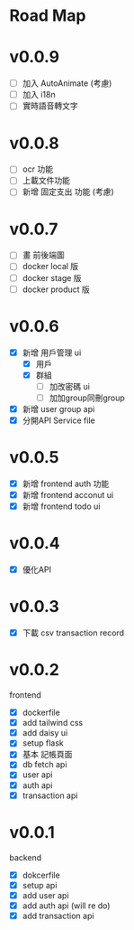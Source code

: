 # Road Map
# v0.0.9
- [ ] 加入 AutoAnimate (考慮)
- [ ] 加入 i18n
- [ ] 實時語音轉文字

# v0.0.8
- [ ] ocr 功能
- [ ] 上載文件功能
- [ ] 新增 固定支出 功能 (考慮)

# v0.0.7
- [ ] 畫 前後端圖
- [ ] docker local 版
- [ ] docker stage 版
- [ ] docker product 版

# v0.0.6
- [x] 新增 用戶管理 ui
  - [x] 用戶
  - [x] 群組
    - [ ] 加改密碼 ui
    - [ ] 加加group同刪group
- [x] 新增 user group api
- [x] 分開API Service file

# v0.0.5
- [x] 新增 frontend auth 功能
- [x] 新增 frontend acconut ui 
- [x] 新增 frontend todo ui

# v0.0.4
- [x] 優化API 

# v0.0.3
- [x] 下載 csv transaction record

# v0.0.2
frontend
- [x] dockerfile
- [x] add tailwind css
- [x] add daisy ui
- [x] setup flask 
- [x] 基本 記帳頁面
- [x] db fetch api
- [x] user api
- [x] auth api
- [x] transaction api

# v0.0.1
backend
- [x] dokcerfile
- [x] setup api
- [x] add user api 
- [x] add auth api (will re do)
- [x] add transaction api